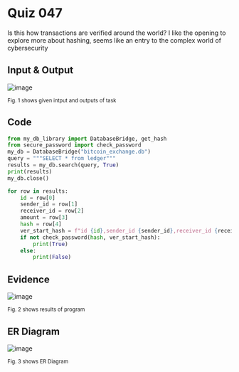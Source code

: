 # Quiz 047
Is this how transactions are verified around the world? I like the opening to explore more about hashing, seems like an entry to the complex world of cybersecurity

## Input & Output
![image](https://github.com/Amine-Itani/Quizzes/assets/123438294/4739bee4-ee81-4700-a1c1-de9c4a09a24f)


<sub>Fig. 1 shows given intput and outputs of task
## Code

```py
from my_db_library import DatabaseBridge, get_hash
from secure_password import check_password
my_db = DatabaseBridge("bitcoin_exchange.db")
query = """SELECT * from ledger"""
results = my_db.search(query, True)
print(results)
my_db.close()

for row in results:
    id = row[0]
    sender_id = row[1]
    receiver_id = row[2]
    amount = row[3]
    hash = row[4]
    ver_start_hash = f"id {id},sender_id {sender_id},receiver_id {receiver_id},amount {amount}"
    if not check_password(hash, ver_start_hash):
        print(True)
    else:
        print(False)
```

## Evidence
![image](https://github.com/Amine-Itani/Quizzes/assets/123438294/b1eecf1c-2fef-49ce-a233-615f54028aac)

<sub>Fig. 2 shows results of program

## ER Diagram
![image](https://github.com/Amine-Itani/Quizzes/assets/123438294/baebc16d-dabe-4a86-aee0-84151685b285)

<sub>Fig. 3 shows ER Diagram
